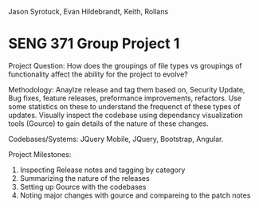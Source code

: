 Jason Syrotuck, Evan Hildebrandt, Keith, Rollans

# SENG 371 Group Project 1 

Project Question: How does the groupings of file types vs groupings of functionality affect the ability for the project to evolve?

Methodology: Anaylze release and tag them based on, Security Update, Bug fixes, feature releases, preformance improvements, refactors. Use some statistics on these to understand the frequenct of these types of updates. Visually inspect the codebase using dependancy visualization tools (Gource) to gain details of the nature of these changes. 

Codebases/Systems: JQuery Mobile, JQuery, Bootstrap, Angular. 

Project Milestones: 
  1) Inspecting Release notes and tagging by category
  2) Summarizing the nature of the releases
  3) Setting up Gource with the codebases 
  4) Noting major changes with gource and compareing to the patch notes
